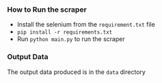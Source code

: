 ### How to Run the scraper
- Install the selenium from the `requirement.txt` file
- `pip install -r requirements.txt` 
- Run `python main.py` to run the scraper

### Output Data

The output data produced is in the `data` directory
